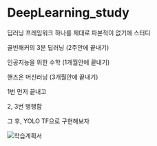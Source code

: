 # DeepLearning_study

딥러닝 프레임워크 하나를 제대로 파본적이 없기에 스터디

골빈해커의 3분 딥러닝 (2주안에 끝내기)

인공지능을 위한 수학 (1개월안에 끝내기)

핸즈온 머신러닝 (3개월안에 끝내기)

1번 먼저 끝내고

2, 3번 병행함

그 후, YOLO TF으로 구현해보자

![학습계획서](https://user-images.githubusercontent.com/36911945/56466784-2658e780-6451-11e9-9f62-59fae08dd56e.jpg)
